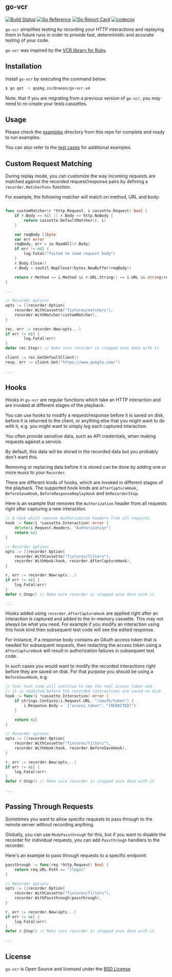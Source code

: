 ## go-vcr

[![Build Status](https://github.com/dnaeon/go-vcr/actions/workflows/test.yaml/badge.svg)](https://github.com/dnaeon/go-vcr/actions/workflows/test.yaml/badge.svg)
[![Go Reference](https://pkg.go.dev/badge/gopkg.in/dnaeon/go-vcr.v4.svg)](https://pkg.go.dev/gopkg.in/dnaeon/go-vcr.v4)
[![Go Report Card](https://goreportcard.com/badge/gopkg.in/dnaeon/go-vcr.v4)](https://goreportcard.com/report/gopkg.in/dnaeon/go-vcr.v4)
[![codecov](https://codecov.io/gh/dnaeon/go-vcr/branch/v4/graph/badge.svg)](https://codecov.io/gh/dnaeon/go-vcr)

`go-vcr` simplifies testing by recording your HTTP interactions and replaying
them in future runs in order to provide fast, deterministic and accurate testing
of your code.

`go-vcr` was inspired by the [VCR library for Ruby](https://github.com/vcr/vcr).

## Installation

Install `go-vcr` by executing the command below:

```bash
$ go get -v gopkg.in/dnaeon/go-vcr.v4
```

Note, that if you are migrating from a previous version of `go-vcr`, you may
need to re-create your tests cassettes.

## Usage

Please check the [examples](./examples) directory from this repo for complete
and ready to run examples.

You can also refer to the [test cases](./pkg/recorder/recorder_test.go) for
additional examples.

## Custom Request Matching

During replay mode, you can customize the way incoming requests are matched
against the recorded request/response pairs by defining a `recorder.MatcherFunc`
function.

For example, the following matcher will match on method, URL and body:

``` go

func customMatcher(r *http.Request, i cassette.Request) bool {
	if r.Body == nil || r.Body == http.NoBody {
		return cassette.DefaultMatcher(r, i)
	}

	var reqBody []byte
	var err error
	reqBody, err = io.ReadAll(r.Body)
	if err != nil {
		log.Fatal("failed to read request body")
	}
	r.Body.Close()
	r.Body = ioutil.NopCloser(bytes.NewBuffer(reqBody))

	return r.Method == i.Method && r.URL.String() == i.URL && string(reqBody) == i.Body
}

...

// Recorder options
opts := []recorder.Option{
	recorder.WithCassette("fixtures/matchers"),
	recorder.WithMatcher(customMatcher),
}

rec, err := recorder.New(opts...)
if err != nil {
        log.Fatal(err)
}
defer rec.Stop() // Make sure recorder is stopped once done with it

client := rec.GetDefaultClient()
resp, err := client.Get("https://www.google.com/")

...
```

## Hooks

Hooks in `go-vcr` are regular functions which take an HTTP interaction and are
invoked at different stages of the playback.

You can use hooks to modify a request/response before it is saved on disk,
before it is returned to the client, or anything else that you might want to do
with it, e.g. you might want to simply log each captured interaction.

You often provide sensitive data, such as API credentials, when making requests
against a service.

By default, this data will be stored in the recorded data but you probably don't
want this.

Removing or replacing data before it is stored can be done by adding one or more
`Hook`s to your `Recorder`.

There are different kinds of hooks, which are invoked in different stages of the
playback. The supported hook kinds are `AfterCaptureHook`, `BeforeSaveHook`,
`BeforeResponseReplayHook` and `OnRecorderStop`.

Here is an example that removes the `Authorization` header from all requests
right after capturing a new interaction.

``` go
// A hook which removes Authorization headers from all requests
hook := func(i *cassette.Interaction) error {
	delete(i.Request.Headers, "Authorization")
	return nil
}

// Recorder options
opts := []recorder.Option{
	recorder.WithCassette("fixtures/filters"),
	recorder.WithHook(hook, recorder.AfterCaptureHook),
}

r, err := recorder.New(opts...)
if err != nil {
	log.Fatal(err)
}
defer r.Stop() // Make sure recorder is stopped once done with it

...
```

Hooks added using `recorder.AfterCaptureHook` are applied right after an
interaction is captured and added to the in-memory cassette. This may not always
be what you need. For example if you modify an interaction using this hook kind
then subsequent test code will see the edited response.

For instance, if a response body contains an OAuth access token that is needed
for subsequent requests, then redacting the access token using a
`AfterCaptureHook` will result in authorization failures in subsequent test
code.

In such cases you would want to modify the recorded interactions right before
they are saved on disk. For that purpose you should be using a `BeforeSaveHook`,
e.g.

``` go
// Your test code will continue to see the real access token and
// it is redacted before the recorded interactions are saved on disk
hook := func(i *cassette.Interaction) error {
	if strings.Contains(i.Request.URL, "/oauth/token") {
		i.Response.Body = `{"access_token": "[REDACTED]"}`
	}

	return nil
}

// Recorder options
opts := []recorder.Option{
	recorder.WithCassette("fixtures/filters"),
	recorder.WithHook(hook, recorder.BeforeSaveHook),
}

r, err := recorder.New(opts...)
if err != nil {
	log.Fatal(err)
}
defer r.Stop() // Make sure recorder is stopped once done with it

...
```

## Passing Through Requests

Sometimes you want to allow specific requests to pass through to the remote
server without recording anything.

Globally, you can use `ModePassthrough` for this, but if you want to disable the
recorder for individual requests, you can add `Passthrough` handlers to the
recorder.

Here's an example to pass through requests to a specific endpoint:

``` go
passthrough := func(req *http.Request) bool {
	return req.URL.Path == "/login"
}

// Recorder options
opts := []recorder.Option{
	recorder.WithCassette("fixtures/filters"),
	recorder.WithPassthrough(passthrough),
}

r, err := recorder.New(opts...)
if err != nil {
	log.Fatal(err)
}
defer r.Stop() // Make sure recorder is stopped once done with it

...
```

## License

`go-vcr` is Open Source and licensed under the [BSD
License](http://opensource.org/licenses/BSD-2-Clause)
